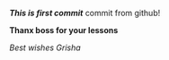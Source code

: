 ***This is first commit***
commit from github!

**Thanx boss for your lessons**

*Best wishes Grisha*